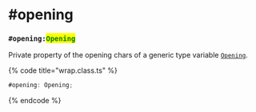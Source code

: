 # #opening

### `#opening:`<mark style="color:green;">`Opening`</mark>

Private property of the opening chars of a generic type variable [`Opening`](../generic-type-variables.md#wrap-opening).

{% code title="wrap.class.ts" %}
```typescript
#opening: Opening;
```
{% endcode %}

